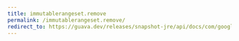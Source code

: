 ```yaml
---
title: immutablerangeset.remove
permalink: /immutablerangeset.remove/
redirect_to: https://guava.dev/releases/snapshot-jre/api/docs/com/google/common/collect/ImmutableRangeSet.html#remove-com.google.common.collect.Range-
---
```

